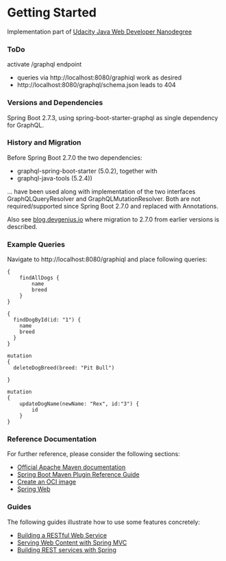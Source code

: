 # Getting Started
Implementation part of [Udacity Java Web Developer Nanodegree](https://www.udacity.com/course/java-developer-nanodegree--nd035)

### ToDo
activate /graphql endpoint
- queries via http://localhost:8080/graphiql work as desired
- http://localhost:8080/graphql/schema.json leads to 404

### Versions and Dependencies
Spring Boot 2.7.3, using spring-boot-starter-graphql as single dependency for GraphQL.

### History and Migration
Before Spring Boot 2.7.0 the two dependencies: 
* graphql-spring-boot-starter (5.0.2), together with
* graphql-java-tools (5.2.4))

... have been used along with implementation of the two interfaces GraphQLQueryResolver and GraphQLMutationResolver.
Both are not required/supported since Spring Boot 2.7.0 and replaced with Annotations.  

Also see [blog.devgenius.io](https://blog.devgenius.io/graphql-with-spring-boot-starter-graphql-7b406998c0b5)
where migration to 2.7.0 from earlier versions is described.

### Example Queries
Navigate to http://localhost:8080/graphiql and place following queries:
```
{
    findAllDogs {
        name
        breed
    }
}
```
```
{
  findDogById(id: "1") {
    name
    breed
  }
}
```
```
mutation
{
  deleteDogBreed(breed: "Pit Bull")
  
}
```
```
mutation
{
    updateDogName(newName: "Rex", id:"3") {
        id
    }
}
```

### Reference Documentation
For further reference, please consider the following sections:

* [Official Apache Maven documentation](https://maven.apache.org/guides/index.html)
* [Spring Boot Maven Plugin Reference Guide](https://docs.spring.io/spring-boot/docs/2.7.3/maven-plugin/reference/html/)
* [Create an OCI image](https://docs.spring.io/spring-boot/docs/2.7.3/maven-plugin/reference/html/#build-image)
* [Spring Web](https://docs.spring.io/spring-boot/docs/2.7.3/reference/htmlsingle/#web)

### Guides
The following guides illustrate how to use some features concretely:

* [Building a RESTful Web Service](https://spring.io/guides/gs/rest-service/)
* [Serving Web Content with Spring MVC](https://spring.io/guides/gs/serving-web-content/)
* [Building REST services with Spring](https://spring.io/guides/tutorials/rest/)

